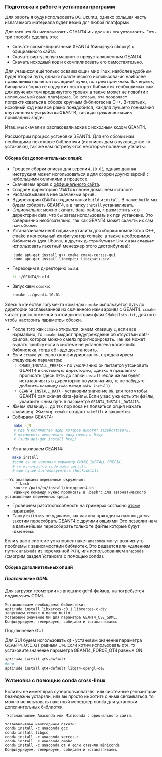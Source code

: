 ### Подготовка к работе и установка программ
Для работы я буду использовать ОС Ubuntu, однако большая часть излагаемого материала будет верна для любой платформы. 

Для того что бы использовать GEANT4 мы должны его установить. Есть три способа сделать это:

* Скачать скомпилированный GEANT4 (бинарную сборку) с  официального сайта.
* Скачать виртуальную машину с предустановленным GEANT4.
* Скачать исходный код и скомпилировать его самостаятельно.

Для учащихся ещё только осваивающих мир linux, наиболее удобным будет второй путь, однако практического использования наиболее правильным является последний пункт, по трем причинам. Во-первых, бинарная сборка не содержит некоторых библиотек необходимых нам для изучения тем продвинутого уровня, а также может не подойти к используемой вами платформе. Во-вторых, это позволяет попрактиковаться в сборке крупным библиотек на C++. В-третьих, исходный код нам все равно понадобится, как для лучшего понимания внутренннего устройства GEANT4, так и для решения наших прикладных задач.

Итак, мы скачали и распаковали архив с исходным кодом GEANT4. 

Рассмотрим процесс установки GEANT4. Для его сборки нам необходимы некоторые библиотеки (их список дам в руководстве по установке), так же нам потребуются некоторые полезные утилиты.

#### Сборка без дополнительных опций: 
- Процесс сборки описан для версии `4.10.03`, однако данная инструкция может использоваться и для сборки других версий с небольшими отличиями в процессе.
- Скачиваем архив с [оффициального сайта](http://geant4.web.cern.ch/geant4/support/download.shtml).
- Создаем директорию `GEANT4` в своем домашнем каталоге.
- Распаковываем в неё скачанный архив.
- В директории `GEANT4` создаем папки `build` и `install`. В папке `build` мы будем собирать GEANT4, а в папку `install` устанавливать.
- *Опционально*: можно скачать data-файлы, и разместить их в директории data, что бы затем использовать их при установке. Это совершенно необязательно, так как GEANT4 может скачать их сам при сборке.
- Устанавливаем необходимые утилиты для сборки: компилятор С++, cmake и консольный конфигуратор ccmake, а также необходимые библиотеки (для Ubuntu, в других дистрибутивах Linux вам следует использовать пакетный менеджер этого дистрибутива):
```
    sudo apt-get install g++ cmake cmake-curses-gui
    sudo apt-get install libexpat1 libexpat1-dev
```    
- Переходим в директорию `build`:
    ```bash
    cd ~/GEANT4/build
    ```
- Запускаем `ccmake`:
    ```bash
    ccmake ../geant4.10.03
    ```
Здесь в качестве аргумента команды `ccmake` используется путь до диретории распакованной из скаченного нами архива с GEANT4. `ccmake` читает расположенной в этой директории файл `CMakeLIsts.txt`, для того чтобы настроить параметры сборки.
- После того как `ccmake` открылся, жмем клавишу `c`, если все нормально, то `ccmake` выдаст предупреждение об отсуствии data-файлов, которое можно смело проигнорировать. Так же может выдать ошибку если в системе не установлена какая-либо библиотека, тогда её надо доустановить.
- Если `ccmake` успешно сконфигурировался, отредактируем следующие параметры:
    - `CMAKE_INSTALL_PREFIX` - по умолчанию он пытается утсановить GEANT4 в системную директорию, однако я предлагаю прописать здесь путь до папки `install` (если же вы будет истанавливать в директорию по умолчанию, то не забудьте добавить команду `sudo` перед `make install`).
    - `GEANT4_INSTALL_DATA` - установим значение `ON`, для того чтобы GEANT4 сам скачал data-файлы. Если у вас уже есть эти файлы, укажаите к ним путь в параметре `GEANT4_INSTALL_DATADIR`.
- Жмем клавишу `c`, до тех пор пока не появиться опция нажать клавишу `g`. Жмем `g`. `ccmake` создаст `makefile` и закроется.
- Собираем GEANT4:
```bash
    make -jN
    # где N количество ядер которое выхотит задействовать,
    # посмотреть количесвто ядер можно в htop 
    # (sudo apt-get install htop)
```
- Устанавливаем GEANT4:
     ```bash
    make install
    #если вы не изменяли параметр CMAKE_INSTALL_PREFIX, 
    # то используйте sudo make install, 
    # еще лучше воспользуейтесь checkinstall
```
- Устанавливаем переменные окружения:
    ```bash
    source /path/to/install/bin/geant4.sh
    #Данную команду нужно прописать в .bashrc для автоматического устанавление переменных среды.
```
- Проверяем работоспособность на примерах согласно [этому параграфу](example_run.md).
- Папку `build` мы не удалаем, так как она пригодится нам когда мы захотим пересобрать GEANT4 с другими опциями. Это позволит нам в дальнейшем пересобирать только те файлы которые будут изменены.


Если у вас в системе установлен пакет `anaconda` могут возникнуть проблемы с зависимостями библиотек. Это решается или удалением пути к `anaconda` из переменной `PATH`, или использованием `anaconda` (смотрим раздел Установrа с помощью conda).


#### Сборка дополнительных опций 
##### Подключение GDML

Для загрузки геометрии из внешних gdml-файлов, на потребуется подключить GDML.

    Устанавливаем необходимые библиотеки:
    aptitude install libxerces-c3.1 libxerces-c-dev
    Запускаем ccmake в папке build.
    Установим значение ON для параметра GEANT4_USE_GDML.
    Конфигурируем, генерируем, собираем и устанавливаем.

Подключение GUI

Для GUI будем использовать qt - установим значение параметра GEANT4_USE_QT равным ON. Если хотим использовать qt4, то установите значение параметра  GEANT4_FORCE_QT4 равным  ON.
```bash
aptitude install qt5-default
#или
aptitude install qt4-default libqt4-opengl-dev
```
###  Установка с помощью conda cross-linux


Если вы не имеет прав суперпользователя, или системные репозитории безнадежно устарели, или вы просто не хотите с ними связываться, то можно использовать пакетный менеджер conda для установки дополнительных библиотек.

     Устанавливаем Anaconda или Miniconda c официального сайта.

    Устанавливаем необходимые пакеты:
    conda install -c anaconda gcc
    conda install libgcc
    conda install -c anaconda xerces-c
    conda install -c anaconda cmake
    conda install -c anaconda qt # если ставили miniconda
    Конфигурируем, генерируем, собираем и устанавливаем.





